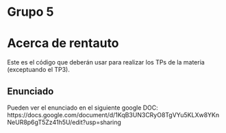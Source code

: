 # Grupo 5

<h1>Acerca de rentauto</h1>
Este es el código que deberán usar para realizar los TPs de la materia (exceptuando el TP3). 

<h2>Enunciado</h2>
Pueden ver el enunciado en el siguiente google DOC: https://docs.google.com/document/d/1KqB3UN3CRyO8TgVYu5KLXw8YKnNeUR8p6gT5Zz41h5U/edit?usp=sharing
